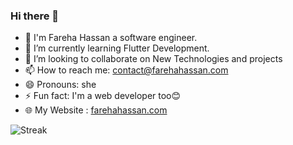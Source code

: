 ### Hi there 👋
- 🔭 I'm Fareha Hassan a software engineer.
- 🌱 I’m currently learning Flutter Development.
- 👯 I’m looking to collaborate on New Technologies and projects
- 📫 How to reach me: contact@farehahassan.com
- 😄 Pronouns: she
- ⚡ Fun fact: I'm a web developer too😊
- 🌐 My Website : [farehahassan.com](https://farehahassan.com)

![Streak](https://github-readme-streak-stats.herokuapp.com/?user=farehahassan&theme=orange-black)
